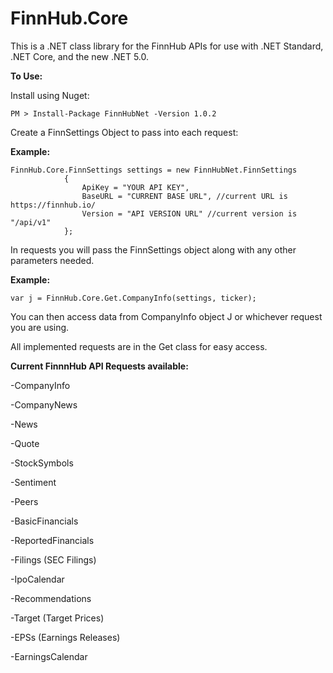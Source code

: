 # FinnHub.Core
This is a .NET class library for the FinnHub APIs for use with .NET Standard, .NET Core, and the new .NET 5.0.


**To Use:**

Install using Nuget: 

```
PM > Install-Package FinnHubNet -Version 1.0.2
```

Create a FinnSettings Object to pass into each request:

**Example:**

```
FinnHub.Core.FinnSettings settings = new FinnHubNet.FinnSettings
            {
                ApiKey = "YOUR API KEY",
                BaseURL = "CURRENT BASE URL", //current URL is https://finnhub.io/
                Version = "API VERSION URL" //current version is "/api/v1"
            };
```


In requests you will pass the FinnSettings object along with any other parameters needed.

**Example:**

```
var j = FinnHub.Core.Get.CompanyInfo(settings, ticker);
```
You can then access data from CompanyInfo object J or whichever request you are using.

All implemented requests are in the Get class for easy access.

**Current FinnnHub API Requests available:**

-CompanyInfo

-CompanyNews

-News

-Quote

-StockSymbols

-Sentiment

-Peers

-BasicFinancials

-ReportedFinancials

-Filings (SEC Filings)

-IpoCalendar

-Recommendations

-Target (Target Prices)

-EPSs (Earnings Releases)

-EarningsCalendar
